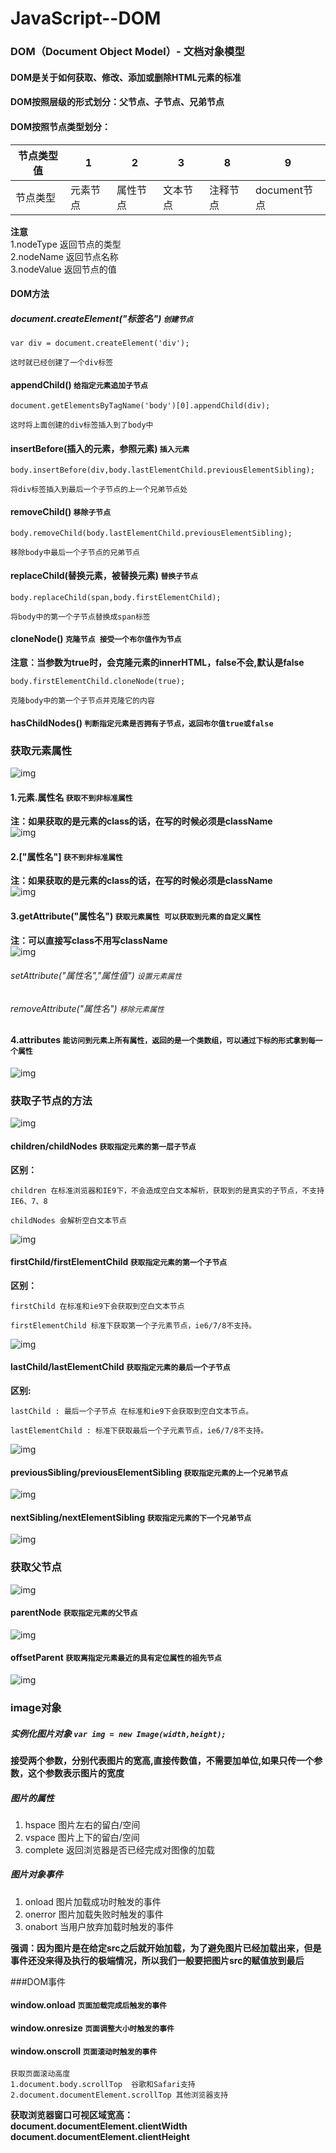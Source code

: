# JavaScript--DOM  
### DOM（Document Object Model）- 文档对象模型  
#### DOM是关于如何获取、修改、添加或删除HTML元素的标准  
#### DOM按照层级的形式划分：父节点、子节点、兄弟节点  
#### DOM按照节点类型划分： 
|节点类型值|1|2|3|8|9|  
|-------|-----|-----|----|----|---|
|节点类型|元素节点|属性节点|文本节点|注释节点|document节点|   
 
**注意**  
1.nodeType 返回节点的类型  
2.nodeName 返回节点名称  
3.nodeValue 返回节点的值  
#### DOM方法  
##### document.createElement("标签名") `创建节点`  
	
	var div = document.createElement('div');  
	
	这时就已经创建了一个div标签  
#### appendChild() `给指定元素追加子节点`  
	document.getElementsByTagName('body')[0].appendChild(div);   
	
	这时将上面创建的div标签插入到了body中  
#### insertBefore(插入的元素，参照元素) `插入元素`  
	
	body.insertBefore(div,body.lastElementChild.previousElementSibling);    
	
	将div标签插入到最后一个子节点的上一个兄弟节点处 
	  
#### removeChild() `移除子节点`  
	body.removeChild(body.lastElementChild.previousElementSibling);   
	 
	移除body中最后一个子节点的兄弟节点  
#### replaceChild(替换元素，被替换元素) `替换子节点`  
	
	body.replaceChild(span,body.firstElementChild);  
	  
	将body中的第一个子节点替换成span标签   
#### cloneNode() `克隆节点 接受一个布尔值作为节点`  

**注意：当参数为true时，会克隆元素的innerHTML，false不会,默认是false**  
	
	body.firstElementChild.cloneNode(true);   
	 
	克隆body中的第一个子节点并克隆它的内容  
#### hasChildNodes() `判断指定元素是否拥有子节点，返回布尔值true或false`  
### 获取元素属性   
![img](body.png) 
#### 1.元素.属性名 `获取不到非标准属性`  
**注：如果获取的是元素的class的话，在写的时候必须是className**  
![img](1.png)  
#### 2.["属性名"] `获不到非标准属性`  
**注：如果获取的是元素的class的话，在写的时候必须是className**  
![img](2.png)  
#### 3.getAttribute("属性名") `获取元素属性 可以获取到元素的自定义属性`  
**注：可以直接写class不用写className**  
![img](3.png)  
###### setAttribute("属性名","属性值")  `设置元素属性`  
###### removeAttribute("属性名")  `移除元素属性`  
#### 4.attributes `能访问到元素上所有属性，返回的是一个类数组，可以通过下标的形式拿到每一个属性`  
![img](4.png)  
### 获取子节点的方法   
![img](body1.png) 
#### children/childNodes `获取指定元素的第一层子节点`
    
**区别：**  

  	children 在标准浏览器和IE9下，不会造成空白文本解析，获取到的是真实的子节点，不支持IE6、7、8  
  	   
	childNodes 会解析空白文本节点   
![img](b1.png)
#### firstChild/firstElementChild `获取指定元素的第一个子节点`  
**区别：**  
	
	firstChild 在标准和ie9下会获取到空白文本节点  
	  
	firstElementChild 标准下获取第一个子元素节点，ie6/7/8不支持。  
![img](b2.png)  
#### lastChild/lastElementChild `获取指定元素的最后一个子节点`  
**区别:**  
	
	lastChild : 最后一个子节点 在标准和ie9下会获取到空白文本节点。  
	
 	lastElementChild : 标准下获取最后一个子元素节点，ie6/7/8不支持。  
![img](b3.png)  
#### previousSibling/previousElementSibling `获取指定元素的上一个兄弟节点`  
![img](b4.png)  
#### nextSibling/nextElementSibling `获取指定元素的下一个兄弟节点`  
![img](b5.png)  
### 获取父节点   
![img](body2.png) 
#### parentNode `获取指定元素的父节点`  
![img](21.png)  
#### offsetParent `获取离指定元素最近的具有定位属性的祖先节点`  
![img](22.png)   
 
### image对象  
  
##### 实例化图片对象  `var img = new Image(width,height);`     

**接受两个参数，分别代表图片的宽高,直接传数值，不需要加单位,如果只传一个参数，这个参数表示图片的宽度**  

##### 图片的属性  
1. hspace  图片左右的留白/空间  
2. vspace  图片上下的留白/空间  
3. complete 返回浏览器是否已经完成对图像的加载  
   
##### 图片对象事件  
1. onload 图片加载成功时触发的事件  
2. onerror 图片加载失败时触发的事件 
3. onabort 当用户放弃加载时触发的事件  
     
**强调：因为图片是在给定src之后就开始加载，为了避免图片已经加载出来，但是事件还没来得及执行的极端情况，所以我们一般要把图片src的赋值放到最后**  

###DOM事件  

#### window.onload `页面加载完成后触发的事件`  

#### window.onresize `页面调整大小时触发的事件`  

#### window.onscroll `页面滚动时触发的事件`  
	
	获取页面滚动高度  
	1.document.body.scrollTop  谷歌和Safari支持  
	2.document.documentElement.scrollTop 其他浏览器支持  

**获取浏览器窗口可视区域宽高：  
document.documentElement.clientWidth 
document.documentElement.clientHeight**

